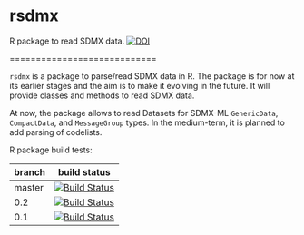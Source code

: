rsdmx
=======

R package to read SDMX data. [![DOI](https://zenodo.org/badge/doi/10.5281/zenodo.10935.png)](http://dx.doi.org/10.5281/zenodo.10935)

============================

``rsdmx`` is a package to parse/read SDMX data in R. The package is for now at its earlier stages and the aim is to make it evolving in the future. It will provide classes and methods to read SDMX data.

At now, the package allows to read Datasets for SDMX-ML ``GenericData``, ``CompactData``, and ``MessageGroup`` types. In the medium-term, it is planned to add parsing of codelists.

R package build tests:

branch | build status
-------|-------------
master | [![Build Status](https://travis-ci.org/opensdmx/rsdmx.svg?branch=master)](https://travis-ci.org/opensdmx/rsdmx.svg?branch=master)
0.2 | [![Build Status](https://travis-ci.org/opensdmx/rsdmx.svg?branch=0.2)](https://travis-ci.org/opensdmx/rsdmx.svg?branch=0.2)
0.1 | [![Build Status](https://travis-ci.org/opensdmx/rsdmx.svg?branch=0.1)](https://travis-ci.org/opensdmx/rsdmx.svg?branch=0.1)

